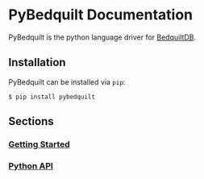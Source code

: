 # PyBedquilt Documentation

PyBedquilt is the python language driver for [BedquiltDB](http://bedquiltdb.github.io).


## Installation

PyBedquilt can be installed via `pip`:

```
$ pip install pybedquilt
```

## Sections

### [Getting Started](getting_started.md)

### [Python API](api_docs.md)
